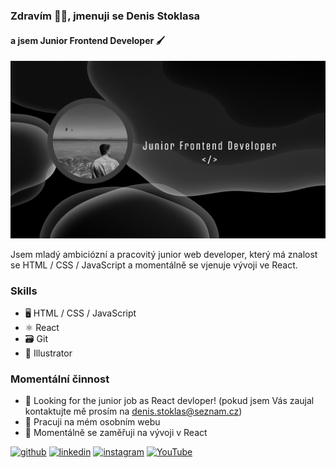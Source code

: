 ### Zdravím 🙋‍♂️, jmenuji se Denis Stoklasa
#### a jsem Junior Frontend Developer 🖌️
![Junior Frontend Developer](https://github.com/DENDUlean/DENDUlean/blob/main/banner-me-1.png)

Jsem mladý ambiciózní a pracovitý junior web developer, který má znalost se HTML / CSS / JavaScript a momentálně se vjenuje vývoji ve React. 

### Skills
* 🖥️ HTML / CSS / JavaScript
* ⚛ React 
* 🗃️ Git
* 📜 Illustrator

### Momentální činnost
- 💼 Looking for the junior job as React devloper! (pokud jsem Vás zaujal kontaktujte mě prosím na denis.stoklas@seznam.cz)
- 🔭 Pracuji na mém osobním webu
- 🌱 Momentálně se zaměřuji na vývoji v React


[<img src='https://cdn.jsdelivr.net/npm/simple-icons@3.0.1/icons/github.svg' alt='github' height='40'>](https://github.com/DENDUlean)  [<img src='https://cdn.jsdelivr.net/npm/simple-icons@3.0.1/icons/linkedin.svg' alt='linkedin' height='40'>](https://www.linkedin.com/in/https://www.linkedin.com/in/denis-stoklasa-734723281/)  [<img src='https://cdn.jsdelivr.net/npm/simple-icons@3.0.1/icons/instagram.svg' alt='instagram' height='40'>](https://www.instagram.com/https://www.instagram.com/denis.stoklasa//)  [<img src='https://cdn.jsdelivr.net/npm/simple-icons@3.0.1/icons/youtube.svg' alt='YouTube' height='40'>](https://www.youtube.com/channel/https://www.youtube.com/@denisstoklasa/) 
